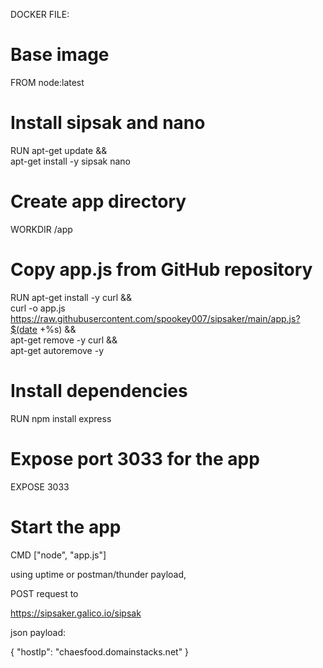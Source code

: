 DOCKER FILE:
# Base image
FROM node:latest

# Install sipsak and nano
RUN apt-get update && \
    apt-get install -y sipsak nano

# Create app directory
WORKDIR /app

# Copy app.js from GitHub repository
RUN apt-get install -y curl && \
    curl -o app.js https://raw.githubusercontent.com/spookey007/sipsaker/main/app.js?$(date +%s) && \
    apt-get remove -y curl && \
    apt-get autoremove -y

# Install dependencies
RUN npm install express

# Expose port 3033 for the app
EXPOSE 3033

# Start the app
CMD ["node", "app.js"]

using uptime or postman/thunder payload,

POST request to 

https://sipsaker.galico.io/sipsak

json payload:

{
    "hostIp": "chaesfood.domainstacks.net"
}
